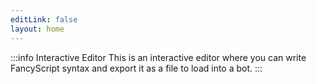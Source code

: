 ```yaml
---
editLink: false
layout: home
---
```


<!-- markdownlint-disable -->
<script setup>
import { defineAsyncComponent } from 'vue';
import { inBrowser } from 'vitepress';

const Playground = inBrowser
  ? defineAsyncComponent(() => import('./.vitepress/components/Playground.vue'))
  : () => null;
</script>
<!-- markdownlint-restore -->

:::info Interactive Editor
This is an interactive editor where you can write FancyScript syntax and export it as a file to load into a bot.
:::

<!-- markdownlint-disable -->
<Playground />
<!-- markdownlint-restore -->
